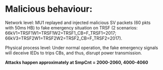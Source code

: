 # Malicious behaviour:

Network level: MU1 replayed and injected malicious SV packets (60 pkts with 50ms HB) to fake emergency situation on TRSF (2 scenarios: 66kV1=TRSF1W1=TRSF1W2=TRSF1_CB=F_TRSF1=2017; 66kV3=TRSF2W1=TRSF2W2=TRSF2_CB=F_TRSF2=2017).

Physical process level: Under normal operation, the fake emergency signals will deceive IEDs to trips CBs, and thus, disrupt power transmission.

**Attacks happen approximately at SmpCnt = 2000-2060, 4000-4060**